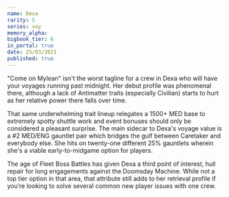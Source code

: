 ```yaml
---
name: Dexa
rarity: 5
series: voy
memory_alpha:
bigbook_tier: 6
in_portal: true
date: 25/03/2021
published: true
---
```


"Come on Mylean" isn't the worst tagline for a crew in Dexa who will have your voyages running past midnight. Her debut profile was phenomenal there, although a lack of Antimatter traits (especially Civilian) starts to hurt as her relative power there falls over time.

That same underwhelming trait lineup relegates a 1500+ MED base to extremely spotty shuttle work and event bonuses should only be considered a pleasant surprise. The main sidecar to Dexa's voyage value is a #2 MED/ENG gauntlet pair which bridges the gulf between Caretaker and everybody else. She hits on twenty-one different 25% gauntlets wherein she's a viable early-to-midgame option for players.

The age of Fleet Boss Battles has given Dexa a third point of interest, hull repair for long engagements against the Doomsday Machine. While not a top tier option in that area, that attribute still adds to her retrieval profile if you’re looking to solve several common new player issues with one crew.
